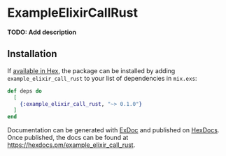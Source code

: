 # ExampleElixirCallRust

**TODO: Add description**

## Installation

If [available in Hex](https://hex.pm/docs/publish), the package can be installed
by adding `example_elixir_call_rust` to your list of dependencies in `mix.exs`:

```elixir
def deps do
  [
    {:example_elixir_call_rust, "~> 0.1.0"}
  ]
end
```

Documentation can be generated with [ExDoc](https://github.com/elixir-lang/ex_doc)
and published on [HexDocs](https://hexdocs.pm). Once published, the docs can
be found at <https://hexdocs.pm/example_elixir_call_rust>.


